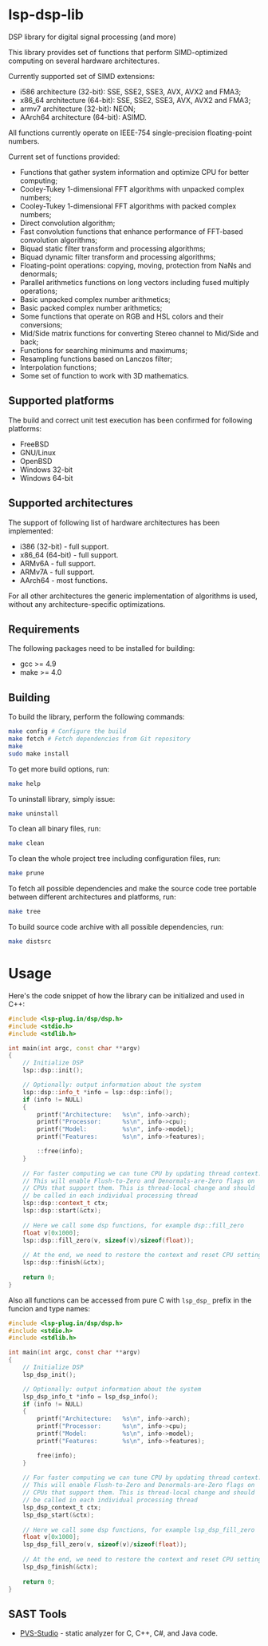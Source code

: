 # lsp-dsp-lib

DSP library for digital signal processing (and more)

This library provides set of functions that perform SIMD-optimized
computing on several hardware architectures.

Currently supported set of SIMD extensions:
  * i586 architecture (32-bit): SSE, SSE2, SSE3, AVX, AVX2 and FMA3;
  * x86_64 architecture (64-bit): SSE, SSE2, SSE3, AVX, AVX2 and FMA3;
  * armv7 architecture (32-bit): NEON;
  * AArch64 architecture (64-bit): ASIMD.

All functions currently operate on IEEE-754 single-precision floating-point numbers.

Current set of functions provided:
  * Functions that gather system information and optimize CPU for better computing;
  * Cooley-Tukey 1-dimensional FFT algorithms with unpacked complex numbers;
  * Cooley-Tukey 1-dimensional FFT algorithms with packed complex numbers;
  * Direct convolution algorithm;
  * Fast convolution functions that enhance performance of FFT-based convolution algorithms;
  * Biquad static filter transform and processing algorithms;
  * Biquad dynamic filter transform and processing algorithms;
  * Floating-point operations: copying, moving, protection from NaNs and denormals;
  * Parallel arithmetics functions on long vectors including fused multiply operations;
  * Basic unpacked complex number arithmetics;
  * Basic packed complex number arithmetics;
  * Some functions that operate on RGB and HSL colors and their conversions;
  * Mid/Side matrix functions for converting Stereo channel to Mid/Side and back;
  * Functions for searching minimums and maximums;
  * Resampling functions based on Lanczos filter;
  * Interpolation functions;
  * Some set of function to work with 3D mathematics.

## Supported platforms

The build and correct unit test execution has been confirmed for following platforms:
* FreeBSD
* GNU/Linux
* OpenBSD
* Windows 32-bit
* Windows 64-bit

## Supported architectures

The support of following list of hardware architectures has been implemented:
* i386 (32-bit) - full support.
* x86_64 (64-bit) - full support.
* ARMv6A - full support.
* ARMv7A - full support.
* AArch64 - most functions.

For all other architectures the generic implementation of algorithms is used, without any
architecture-specific optimizations. 

## Requirements

The following packages need to be installed for building:

* gcc >= 4.9
* make >= 4.0

## Building

To build the library, perform the following commands:

```bash
make config # Configure the build
make fetch # Fetch dependencies from Git repository
make
sudo make install
```

To get more build options, run:

```bash
make help
```

To uninstall library, simply issue:

```bash
make uninstall
```

To clean all binary files, run:

```bash
make clean
```

To clean the whole project tree including configuration files, run:

```bash
make prune
```

To fetch all possible dependencies and make the source code tree portable between
different architectures and platforms, run:

```bash
make tree
```

To build source code archive with all possible dependencies, run:

```bash
make distsrc
```

Usage
======

Here's the code snippet of how the library can be initialized and used in C++:

```C++
#include <lsp-plug.in/dsp/dsp.h>
#include <stdio.h>
#include <stdlib.h>

int main(int argc, const char **argv)
{
    // Initialize DSP
    lsp::dsp::init();

    // Optionally: output information about the system
    lsp::dsp::info_t *info = lsp::dsp::info();
    if (info != NULL)
    {
        printf("Architecture:   %s\n", info->arch);
        printf("Processor:      %s\n", info->cpu);
        printf("Model:          %s\n", info->model);
        printf("Features:       %s\n", info->features);

        ::free(info);
    }
    
    // For faster computing we can tune CPU by updating thread context.
    // This will enable Flush-to-Zero and Denormals-are-Zero flags on
    // CPUs that support them. This is thread-local change and should
    // be called in each individual processing thread
    lsp::dsp::context_t ctx;
    lsp::dsp::start(&ctx);
    
    // Here we call some dsp functions, for example dsp::fill_zero
    float v[0x1000];
    lsp::dsp::fill_zero(v, sizeof(v)/sizeof(float));
    
    // At the end, we need to restore the context and reset CPU settings to defaults
    lsp::dsp::finish(&ctx);
    
    return 0;
}


```

Also all functions can be accessed from pure C with ```lsp_dsp_``` prefix in the funcion and type names:

```C
#include <lsp-plug.in/dsp/dsp.h>
#include <stdio.h>
#include <stdlib.h>

int main(int argc, const char **argv)
{
    // Initialize DSP
    lsp_dsp_init();

    // Optionally: output information about the system
    lsp_dsp_info_t *info = lsp_dsp_info();
    if (info != NULL)
    {
        printf("Architecture:   %s\n", info->arch);
        printf("Processor:      %s\n", info->cpu);
        printf("Model:          %s\n", info->model);
        printf("Features:       %s\n", info->features);

        free(info);
    }
    
    // For faster computing we can tune CPU by updating thread context.
    // This will enable Flush-to-Zero and Denormals-are-Zero flags on
    // CPUs that support them. This is thread-local change and should
    // be called in each individual processing thread
    lsp_dsp_context_t ctx;
    lsp_dsp_start(&ctx);
    
    // Here we call some dsp functions, for example lsp_dsp_fill_zero
    float v[0x1000];
    lsp_dsp_fill_zero(v, sizeof(v)/sizeof(float));
    
    // At the end, we need to restore the context and reset CPU settings to defaults
    lsp_dsp_finish(&ctx);
    
    return 0;
}


```

## SAST Tools

* [PVS-Studio](https://pvs-studio.com/en/pvs-studio/?utm_source=website&utm_medium=github&utm_campaign=open_source) - static analyzer for C, C++, C#, and Java code.
